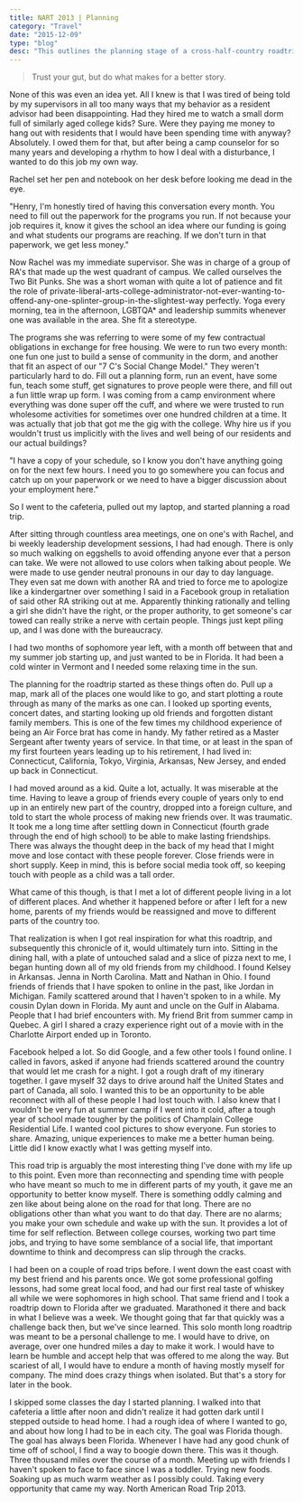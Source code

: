 ```yaml
---
title: NART 2013 | Planning
category: "Travel"
date: "2015-12-09"
type: "blog"
desc: "This outlines the planning stage of a cross-half-country roadtrip I took in the summer of 2013."
---
```


> Trust your gut, but do what makes for a better story.

None of this was even an idea yet. All I knew is that I was tired of being told by my supervisors in all too many ways that my behavior as a resident advisor had been disappointing. Had they hired me to watch a small dorm full of similarly aged college kids? Sure. Were they paying me money to hang out with residents that I would have been spending time with anyway? Absolutely. I owed them for that, but after being a camp counselor for so many years and developing a rhythm to how I deal with a disturbance, I wanted to do this job my own way.

Rachel set her pen and notebook on her desk before looking me dead in the eye.

"Henry, I'm honestly tired of having this conversation every month. You need to fill out the paperwork for the programs you run. If not because your job requires it, know it gives the school an idea where our funding is going and what students our programs are reaching. If we don't turn in that paperwork, we get less money."

Now Rachel was my immediate supervisor. She was in charge of a group of RA's that made up the west quadrant of campus. We called ourselves the Two Bit Punks. She was a short woman with quite a lot of patience and fit the role of private-liberal-arts-college-administrator-not-ever-wanting-to-offend-any-one-splinter-group-in-the-slightest-way perfectly. Yoga every morning, tea in the afternoon, LGBTQA* and leadership summits whenever one was available in the area. She fit a stereotype.

The programs she was referring to were some of my few contractual obligations in exchange for free housing. We were to run two every month: one fun one just to build a sense of community in the dorm, and another that fit an aspect of our "7 C's Social Change Model." They weren't particularly hard to do. Fill out a planning form, run an event, have some fun, teach some stuff, get signatures to prove people were there, and fill out a fun little wrap up form. I was coming from a camp environment where everything was done super off the cuff, and where we were trusted to run wholesome activities for sometimes over one hundred children at a time. It was actually that job that got me the gig with the college. Why hire us if you wouldn't trust us implicitly with the lives and well being of our residents and our actual buildings?

"I have a copy of your schedule, so I know you don't have anything going on for the next few hours. I need you to go somewhere you can focus and catch up on your paperwork or we need to have a bigger discussion about your employment here."

So I went to the cafeteria, pulled out my laptop, and started planning a road trip.

After sitting through countless area meetings, one on one's with Rachel, and bi weekly leadership development sessions, I had had enough. There is only so much walking on eggshells to avoid offending anyone ever that a person can take. We were not allowed to use colors when talking about people. We were made to use gender neutral pronouns in our day to day language. They even sat me down with another RA and tried to force me to apologize like a kindergartner over something I said in a Facebook group in retaliation of said other RA striking out at me. Apparently thinking rationally and telling a girl she didn't have the right, or the proper authority, to get someone's car towed can really strike a nerve with certain people. Things just kept piling up, and I was done with the bureaucracy.

I had two months of sophomore year left, with a month off between that and my summer job starting up, and just wanted to be in Florida. It had been a cold winter in Vermont and I needed some relaxing time in the sun.

The planning for the roadtrip started as these things often do. Pull up a map, mark all of the places one would like to go, and start plotting a route through as many of the marks as one can. I looked up sporting events, concert dates, and starting looking up old friends and forgotten distant family members. This is one of the few times my childhood experience of being an Air Force brat has come in handy. My father retired as a Master Sergeant after twenty years of service. In that time, or at least in the span of my first fourteen years leading up to his retirement, I had lived in: Connecticut, California, Tokyo, Virginia, Arkansas, New Jersey, and ended up back in Connecticut.

I had moved around as a kid. Quite a lot, actually. It was miserable at the time. Having to leave a group of friends every couple of years only to end up in an entirely new part of the country, dropped into a foreign culture, and told to start the whole process of making new friends over. It was traumatic. It took me a long time after settling down in Connecticut (fourth grade through the end of high school) to be able to make lasting friendships. There was always the thought deep in the back of my head that I might move and lose contact with these people forever. Close friends were in short supply. Keep in mind, this is before social media took off, so keeping touch with people as a child was a tall order.

What came of this though, is that I met a lot of different people living in a lot of different places. And whether it happened before or after I left for a new home, parents of my friends would be reassigned and move to different parts of the country too.

That realization is when I got real inspiration for what this roadtrip, and subsequently this chronicle of it, would ultimately turn into. Sitting in the dining hall, with a plate of untouched salad and a slice of pizza next to me, I began hunting down all of my old friends from my childhood. I found Kelsey in Arkansas. Jenna in North Carolina. Matt and Nathan in Ohio. I found friends of friends that I have spoken to online in the past, like Jordan in Michigan. Family scattered around that I haven't spoken to in a while. My cousin Dylan down in Florida. My aunt and uncle on the Gulf in Alabama. People that I had brief encounters with. My friend Brit from summer camp in Quebec. A girl I shared a crazy experience right out of a movie with in the Charlotte Airport ended up in Toronto.

Facebook helped a lot. So did Google, and a few other tools I found online. I called in favors, asked if anyone had friends scattered around the country that would let me crash for a night. I got a rough draft of my itinerary together. I gave myself 32 days to drive around half the United States and part of Canada, all solo. I wanted this to be an opportunity to be able reconnect with all of these people I had lost touch with. I also knew that I wouldn't be very fun at summer camp if I went into it cold, after a tough year of school made tougher by the politics of Champlain College Residential Life. I wanted cool pictures to show everyone. Fun stories to share. Amazing, unique experiences to make me a better human being. Little did I know exactly what I was getting myself into.

This road trip is arguably the most interesting thing I've done with my life up to this point. Even more than reconnecting and spending time with people who have meant so much to me in different parts of my youth, it gave me an opportunity to better know myself. There is something oddly calming and zen like about being alone on the road for that long. There are no obligations other than what you want to do that day. There are no alarms; you make your own schedule and wake up with the sun. It provides a lot of time for self reflection. Between college courses, working two part time jobs, and trying to have some semblance of a social life, that important downtime to think and decompress can slip through the cracks.

I had been on a couple of road trips before. I went down the east coast with my best friend and his parents once. We got some professional golfing lessons, had some great local food, and had our first real taste of whiskey all while we were sophomores in high school. That same friend and I took a roadtrip down to Florida after we graduated. Marathoned it there and back in what I believe was a week. We thought going that far that quickly was a challenge back then, but we've since learned. This solo month long roadtrip was meant to be a personal challenge to me. I would have to drive, on average, over one hundred miles a day to make it work. I would have to learn be humble and accept help that was offered to me along the way. But scariest of all, I would have to endure a month of having mostly myself for company. The mind does crazy things when isolated. But that's a story for later in the book.

I skipped some classes the day I started planning. I walked into that cafeteria a little after noon and didn't realize it had gotten dark until I stepped outside to head home. I had a rough idea of where I wanted to go, and about how long I had to be in each city. The goal was Florida though. The goal has always been Florida. Whenever I have had any good chunk of time off of school, I find a way to boogie down there. This was it though. Three thousand miles over the course of a month. Meeting up with friends I haven't spoken to face to face since I was a toddler. Trying new foods. Soaking up as much warm weather as I possibly could. Taking every opportunity that came my way. North American Road Trip 2013.
